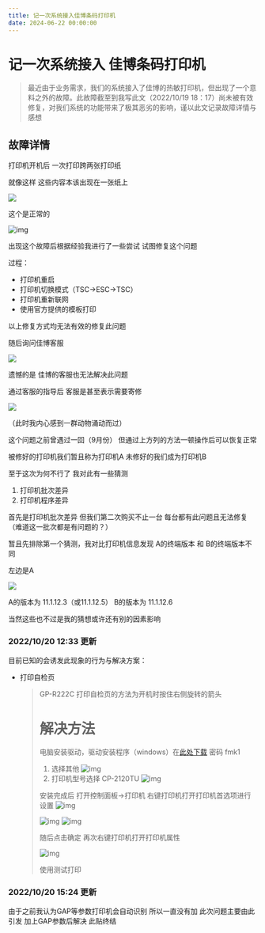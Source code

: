 ```yaml
---
title: 记一次系统接入佳博条码打印机
date: 2024-06-22 00:00:00
---
```

# 记一次系统接入 佳博条码打印机

> 最近由于业务需求，我们的系统接入了佳博的热敏打印机，但出现了一个意料之外的故障。此故障截至到我写此文（2022/10/19 18：17）尚未被有效修复，对我们系统的功能带来了极其恶劣的影响，谨以此文记录故障详情与感想

## 故障详情

打印机开机后 一次打印跨两张打印纸

就像这样 这些内容本该出现在一张纸上

![](https://www.helloimg.com/images/2022/10/19/ZkzEWK.jpg)

这个是正常的

![img](https://www.helloimg.com/images/2022/10/19/Zkzsao.png)

出现这个故障后根据经验我进行了一些尝试 试图修复这个问题

过程：

- 打印机重启
- 打印机切换模式（TSC->ESC->TSC）
- 打印机重新联网
- 使用官方提供的模板打印

以上修复方式均无法有效的修复此问题

随后询问佳博客服

![](https://www.helloimg.com/images/2022/10/19/ZkzXwr.png)

遗憾的是 佳博的客服也无法解决此问题

通过客服的指导后 客服是甚至表示需要寄修

![](https://www.helloimg.com/images/2022/10/19/Zkzbxv.png)

（此时我内心感到一群动物涌动而过）

这个问题之前曾遇过一回（9月份） 但通过上方列的方法一顿操作后可以恢复正常

被修好的打印机我们暂且称为打印机A 未修好的我们成为打印机B

至于这次为何不行了 我对此有一些猜测

1. 打印机批次差异
2. 打印机程序差异

首先是打印机批次差异 但我们第二次购买不止一台 每台都有此问题且无法修复（难道这一批次都是有问题的？）

暂且先排除第一个猜测，我对比打印机信息发现 A的终端版本 和 B的终端版本不同

左边是A

![](https://www.helloimg.com/images/2022/10/19/Zkz4DS.png)

A的版本为 11.1.12.3（或11.1.12.5） B的版本为 11.1.12.6

当然这些也不过是我的猜想或许还有别的因素影响

### 2022/10/20 12:33 更新

目前已知的会诱发此现象的行为与解决方案：

- 打印自检页

  > GP-R222C  打印自检页的方法为开机时按住右侧旋转的箭头
  >
  > # 解决方法
  >
  > 电脑安装驱动，驱动安装程序（windows）在[此处下载](https://lanzoui.com/b0511si5e) 密码 fmk1
  >
  > 1. 选择其他
  >    ![img](https://www.helloimg.com/images/2022/10/20/Zr5QcE.png)
  > 2. 打印机型号选择 CP-2120TU
  >    ![img](https://www.helloimg.com/images/2022/10/20/Zr5UQ6.png)
  >
  > 安装完成后 打开控制面板->打印机 右键打印机打开打印机首选项进行设置
  > ![img](https://www.helloimg.com/images/2022/10/20/Zr5prY.png)
  >
  > ![img](https://www.helloimg.com/images/2022/10/20/Zr5739.png)
  > ![img](https://www.helloimg.com/images/2022/10/20/Zr5DMX.png)
  >
  > 随后点击确定 再次右键打印机打开打印机属性
  >
  > ![img](https://www.helloimg.com/images/2022/10/20/Zr5I6g.png)
  >
  > 使用测试打印
  >

### 2022/10/20 15:24 更新

由于之前我认为GAP等参数打印机会自动识别 所以一直没有加 此次问题主要由此引发 加上GAP参数后解决 此贴终结
